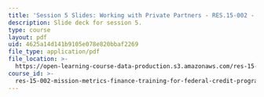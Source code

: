 ```yaml
---
title: 'Session 5 Slides: Working with Private Partners - RES.15-002 - Summer 2016'
description: Slide deck for session 5.
type: course
layout: pdf
uid: 4625a14d141b9105e078e820bbaf2269
file_type: application/pdf
file_location: >-
  https://open-learning-course-data-production.s3.amazonaws.com/res-15-002-mission-metrics-finance-training-for-federal-credit-program-professionals-summer-2016/4625a14d141b9105e078e820bbaf2269_MITRES15-002SUM16_Session_5.pdf
course_id: >-
  res-15-002-mission-metrics-finance-training-for-federal-credit-program-professionals-summer-2016
---
```


